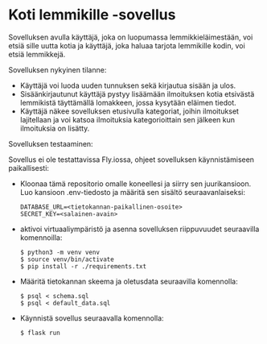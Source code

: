 # Koti lemmikille -sovellus

Sovelluksen avulla käyttäjä, joka on luopumassa lemmikkieläimestään, voi etsiä sille uutta kotia ja käyttäjä, joka haluaa tarjota lemmikille kodin, voi etsiä lemmikkejä.


Sovelluksen nykyinen tilanne:

* Käyttäjä voi luoda uuden tunnuksen sekä kirjautua sisään ja ulos.
* Sisäänkirjautunut käyttäjä pystyy lisäämään ilmoituksen kotia etsivästä lemmikistä täyttämällä lomakkeen, jossa kysytään eläimen tiedot.
* Käyttäjä näkee sovelluksen etusivulla kategoriat, joihin ilmoitukset lajitellaan ja voi katsoa ilmoituksia kategorioittain sen jälkeen kun ilmoituksia on lisätty.

Sovelluksen testaaminen:

Sovellus ei ole testattavissa Fly.iossa, ohjeet sovelluksen käynnistämiseen paikallisesti:
* Kloonaa tämä repositorio omalle koneellesi ja siirry sen juurikansioon. Luo kansioon .env-tiedosto ja määritä sen sisältö seuraavanlaiseksi:
    ```
    DATABASE_URL=<tietokannan-paikallinen-osoite>
    SECRET_KEY=<salainen-avain>
    ```
* aktivoi virtuaaliympäristö ja asenna sovelluksen riippuvuudet seuraavilla komennoilla:
    ```
    $ python3 -m venv venv
    $ source venv/bin/activate
    $ pip install -r ./requirements.txt
    ```
* Määritä tietokannan skeema ja oletusdata seuraavilla komennolla:
    ```
    $ psql < schema.sql
    $ psql < default_data.sql
    ```
* Käynnistä sovellus seuraavalla komennolla:
    ```
    $ flask run
    ```
